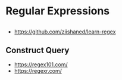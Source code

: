 # Regular Expressions
##
* https://github.com/ziishaned/learn-regex

## Construct Query
* https://regex101.com/
* https://regexr.com/
<!--stackedit_data:
eyJoaXN0b3J5IjpbMTYxNDc2OTg3M119
-->